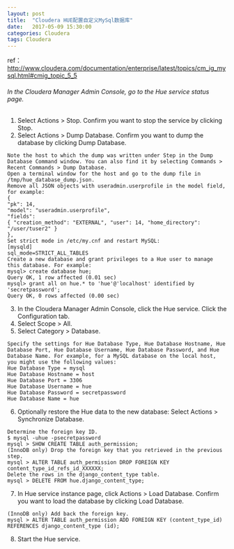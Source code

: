 ```yaml
---
layout: post
title:  "Cloudera HUE配置自定义MySql数据库"
date:   2017-05-09 15:30:00
categories: Cloudera
tags: Cloudera
---
```

ref：http://www.cloudera.com/documentation/enterprise/latest/topics/cm_ig_mysql.html#cmig_topic_5_5

###### In the Cloudera Manager Admin Console, go to the Hue service status page.
1. Select Actions > Stop. Confirm you want to stop the service by clicking Stop.
2. Select Actions > Dump Database. Confirm you want to dump the database by clicking Dump Database.
``` shell
Note the host to which the dump was written under Step in the Dump Database Command window. You can also find it by selecting Commands > Recent Commands > Dump Database.
Open a terminal window for the host and go to the dump file in /tmp/hue_database_dump.json.
Remove all JSON objects with useradmin.userprofile in the model field, for example:
{
"pk": 14,
"model": "useradmin.userprofile",
"fields":
{ "creation_method": "EXTERNAL", "user": 14, "home_directory": "/user/tuser2" }
},
Set strict mode in /etc/my.cnf and restart MySQL:
[mysqld]
sql_mode=STRICT_ALL_TABLES
Create a new database and grant privileges to a Hue user to manage this database. For example:
mysql> create database hue;
Query OK, 1 row affected (0.01 sec)
mysql> grant all on hue.* to 'hue'@'localhost' identified by 'secretpassword';
Query OK, 0 rows affected (0.00 sec)
```
3. In the Cloudera Manager Admin Console, click the Hue service. Click the Configuration tab.
4. Select Scope > All.
5. Select Category > Database.
``` shell
Specify the settings for Hue Database Type, Hue Database Hostname, Hue Database Port, Hue Database Username, Hue Database Password, and Hue Database Name. For example, for a MySQL database on the local host, you might use the following values:
Hue Database Type = mysql
Hue Database Hostname = host
Hue Database Port = 3306
Hue Database Username = hue
Hue Database Password = secretpassword
Hue Database Name = hue
```
6. Optionally restore the Hue data to the new database: Select Actions > Synchronize Database.
``` shell
Determine the foreign key ID.
$ mysql -uhue -psecretpassword
mysql > SHOW CREATE TABLE auth_permission;
(InnoDB only) Drop the foreign key that you retrieved in the previous step.
mysql > ALTER TABLE auth_permission DROP FOREIGN KEY content_type_id_refs_id_XXXXXX;
Delete the rows in the django_content_type table.
mysql > DELETE FROM hue.django_content_type;
```
7. In Hue service instance page, click Actions > Load Database. Confirm you want to load the database by clicking Load Database.
``` shell
(InnoDB only) Add back the foreign key.
mysql > ALTER TABLE auth_permission ADD FOREIGN KEY (content_type_id) REFERENCES django_content_type (id);
```
8. Start the Hue service.
